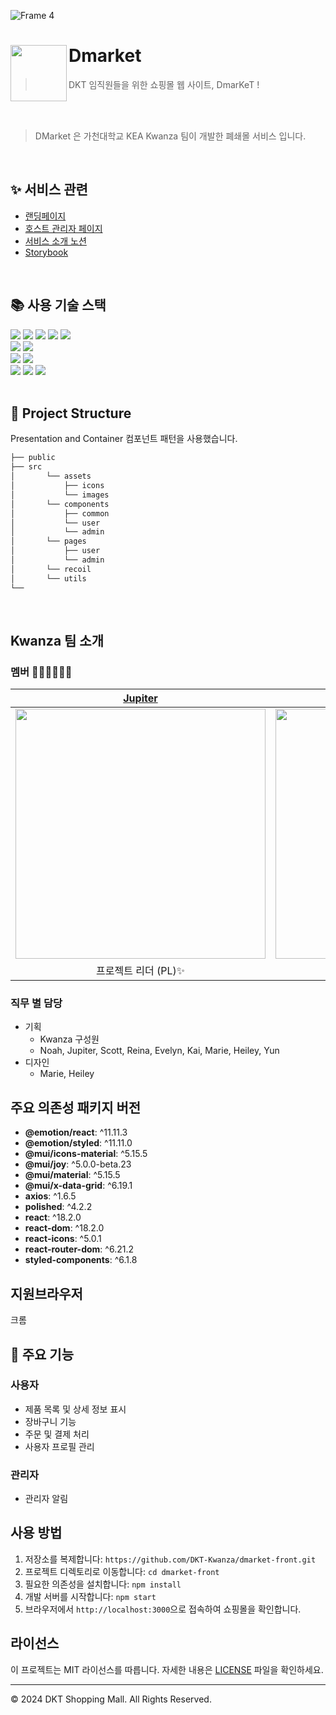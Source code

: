 ![Frame 4](https://github.com/DKT-Kwanza/dmarket-front/assets/79887939/b5c26526-7847-4012-91d8-63fd22e8adba)

# Dmarket <img src="https://github.com/DKT-Kwanza/dmarket-front/assets/79887939/f27b7118-bd4d-4be1-9a46-b4b2dec5b7a7" align=left width=90>
> DKT 임직원들을 위한 쇼핑몰 웹 사이트, DmarKeT !

<br/><br/>

> DMarket 은 가천대학교 KEA Kwanza 팀이 개발한 폐쇄몰 서비스 입니다.

<br/>

## ✨ 서비스 관련
- [랜딩페이지](/)
- [호스트 관리자 페이지](/)
- [서비스 소개 노션](/)
- [Storybook](/)

<br />

## 📚 사용 기술 스택
<div align="left">

<div>
<img src="https://img.shields.io/badge/React-61DAFB?style=flat-square&logo=React&logoColor=white">
<img src="https://img.shields.io/badge/Node.js-339933?style=flat-square&logo=Node.js&logoColor=white">
<img src="https://img.shields.io/badge/Javascript-F7DF1E?style=flat-square&logo=Javascript&logoColor=white">
<img src="https://img.shields.io/badge/Recoil-3578E5?style=flat-square&logo=Recoil&logoColor=white">
<img src="https://img.shields.io/badge/Prettier-F7B93E?style=flat-square&logo=Prettier&logoColor=white">
</div>

<div>
<img src="https://img.shields.io/badge/Spring Boot-6DB33F?style=flat-square&logo=Spring Boot&logoColor=white">
<img src="https://img.shields.io/badge/Gradle-02303A?style=flat-square&logo=Gradle&logoColor=white">
</div>

<div>
<img src="https://img.shields.io/badge/MySQL-4479A1.svg?style=flat-square&logo=MySQL&logoColor=white">
<img src="https://img.shields.io/badge/Redis-DC382D?style=flat-square&logo=Redis&logoColor=white">
</div>

<div>
<img src="https://img.shields.io/badge/Amazon AWS-232F3E?style=flat-square&logo=Amazon AWS&logoColor=white">
<img src="https://img.shields.io/badge/Docker-2496ED?style=flat-square&logo=Docker&logoColor=white">
<img src="https://img.shields.io/badge/JSON Web Tokens-000000?style=flat-square&logo=JSON Web Tokens&logoColor=white">
</div>

<br/>

## 📁 Project Structure
Presentation and Container 컴포넌트 패턴을 사용했습니다.
```bash
├── public
├── src 
│       └── assets
│           ├── icons
│           └── images
│       └── components
│           ├── common
│           └── user
│           └── admin
│       └── pages
│           ├── user
│           └── admin
│       └── recoil
│       └── utils
└── 
```

<br />

## Kwanza 팀 소개

### 멤버 👩🏻‍💻🧑🏻‍💻

|                     [Jupiter](https://github.com/gustjdw)                     |                      [Noah](https://github.com/gwon477)                       |                    [Marie](https://github.com/kang-ye-jin)                    |                 [Heiley](https://github.com/An-hyeonyoung)                 |                    [Reina](https://github.com/yoon520)                     |                   [Scott](https://github.com/mike-xxng1)                    |                   [Evelyn](https://github.com/ohdeng02)                    |                    [Kai](https://github.com/naminhyeok)                     |                    [Yun](https://github.com/dbsrl1026)                     |
|:-----------------------------------------------------------------------------:|:-----------------------------------------------------------------------------:|:-----------------------------------------------------------------------------:|:--------------------------------------------------------------------------:|:--------------------------------------------------------------------------:|:---------------------------------------------------------------------------:|:--------------------------------------------------------------------------:|:---------------------------------------------------------------------------:|:--------------------------------------------------------------------------:|
| <img src="https://avatars.githubusercontent.com/u/106718306?v=4" width=400px> | <img src="https://avatars.githubusercontent.com/u/106463658?v=4" width=400px> | <img src="https://avatars.githubusercontent.com/u/143896003?v=4" width=400px> | <img src="https://avatars.githubusercontent.com/u/79887939?v=4" width=400> | <img src="https://avatars.githubusercontent.com/u/48776634?v=4" width=400> | <img src="https://avatars.githubusercontent.com/u/114065532?v=4" width=400> | <img src="https://avatars.githubusercontent.com/u/90545561?v=4" width=400> | <img src="https://avatars.githubusercontent.com/u/112960401?v=4" width=400> | <img src="https://avatars.githubusercontent.com/u/72259206?v=4" width=400> |
|                                 프로젝트 리더 (PL)✨                                 |                                프로젝트 매니저 (PM)✨                                 |                           프론트엔드 리더 (Frontend-PL)✨                            |                                프론트엔드 개발자🎢                                 |                           백엔드 리더 (Backend-PL)✨                            |                                  백엔드 개발자🎢                                  |                                 백엔드 개발자🎢                                  |                                  백엔드 개발자🎢                                  |                                 백엔드 개발자🎢                                  |


### 직무 별 담당
- 기획
  - Kwanza 구성원 
  - Noah, Jupiter, Scott, Reina, Evelyn, Kai, Marie, Heiley, Yun
- 디자인
  - Marie, Heiley


## 주요 의존성 패키지 버전

- **@emotion/react**: ^11.11.3
- **@emotion/styled**: ^11.11.0
- **@mui/icons-material**: ^5.15.5
- **@mui/joy**: ^5.0.0-beta.23
- **@mui/material**: ^5.15.5
- **@mui/x-data-grid**: ^6.19.1
- **axios**: ^1.6.5
- **polished**: ^4.2.2
- **react**: ^18.2.0
- **react-dom**: ^18.2.0
- **react-icons**: ^5.0.1
- **react-router-dom**: ^6.21.2
- **styled-components**: ^6.1.8


## 지원브라우저
크롬

## 📌 주요 기능
### 사용자
- 제품 목록 및 상세 정보 표시
- 장바구니 기능
- 주문 및 결제 처리
- 사용자 프로필 관리

### 관리자
- 관리자 알림

## 사용 방법
1. 저장소를 복제합니다: `https://github.com/DKT-Kwanza/dmarket-front.git`
2. 프로젝트 디렉토리로 이동합니다: `cd dmarket-front`
3. 필요한 의존성을 설치합니다: `npm install`
4. 개발 서버를 시작합니다: `npm start`
5. 브라우저에서 `http://localhost:3000`으로 접속하여 쇼핑몰을 확인합니다.

## 라이선스
이 프로젝트는 MIT 라이선스를 따릅니다. 자세한 내용은 [LICENSE](./LICENSE) 파일을 확인하세요.

---
© 2024 DKT Shopping Mall. All Rights Reserved.
